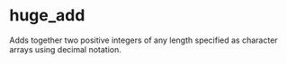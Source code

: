 # huge_add
Adds together two positive integers of any length specified as character arrays using decimal notation.
